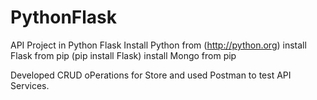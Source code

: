 # PythonFlask
API Project in Python Flask 
Install Python from (http://python.org) 
install Flask from pip  (pip install Flask)
install Mongo from pip


Developed CRUD oPerations for Store and used Postman to test API Services.


